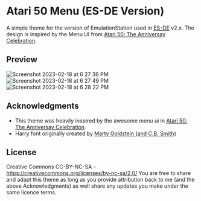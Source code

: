 # Atari 50 Menu (ES-DE Version)
A simple theme for the version of EmulationStation used in [ES-DE](https://es-de.org/) v2.x.  The design is inspired by the Menu UI from [Atari 50: The Anniversay Celebration](https://atari.com/products/atari-50th-the-anniversary-celebration).

## **Preview**
![Screenshot 2023-02-18 at 6 27 36 PM](https://user-images.githubusercontent.com/1454947/219904039-ee90342d-1bb4-4303-9110-ca8df7748466.png)
![Screenshot 2023-02-18 at 6 27 49 PM](https://user-images.githubusercontent.com/1454947/219904024-fa33377f-24df-406a-96d6-c6dbbb33b5d7.png)
![Screenshot 2023-02-18 at 6 28 22 PM](https://user-images.githubusercontent.com/1454947/219904021-6dca7657-00ec-4031-9cb4-bdff07d08933.png)

## **Acknowledgments**
* This theme was heavily inspired by the awesome menu ui in [Atari 50: The Anniversay Celebration](https://atari.com/products/atari-50th-the-anniversary-celebration). 
* Harry font originally created by [Marty Goldstein (and C.B. Smith)](https://fontsme.com/harry.font)

## **License**
Creative Commons CC-BY-NC-SA - https://creativecommons.org/licenses/by-nc-sa/2.0/
You are free to share and adapt this theme as long as you provide attribution back to me (and the above Acknowledgments) as well share any updates you make under the same licence terms.
